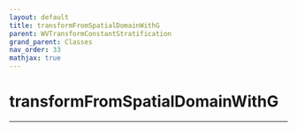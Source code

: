 ```yaml
---
layout: default
title: transformFromSpatialDomainWithG
parent: WVTransformConstantStratification
grand_parent: Classes
nav_order: 33
mathjax: true
---
```


#  transformFromSpatialDomainWithG




---

